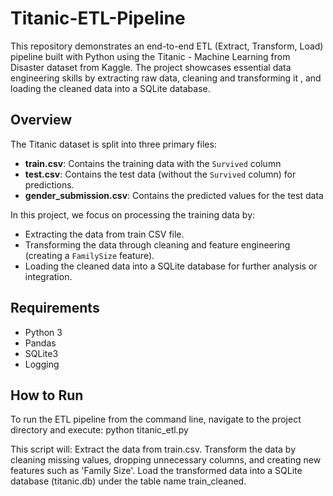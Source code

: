# Titanic-ETL-Pipeline

This repository demonstrates an end-to-end ETL (Extract, Transform, Load) pipeline built with Python using the Titanic - Machine Learning from Disaster dataset from Kaggle. The project showcases essential data engineering skills by extracting raw data, cleaning and transforming it , and loading the cleaned data into a SQLite database.

## Overview

The Titanic dataset is split into three primary files:
- **train.csv**: Contains the training data with the `Survived` column
- **test.csv**: Contains the test data (without the `Survived` column) for predictions.
- **gender_submission.csv**: Contains the predicted values for the test data

In this project, we focus on processing the training data by:
- Extracting the data from train CSV file.
- Transforming the data through cleaning and feature engineering (creating a `FamilySize` feature).
- Loading the cleaned data into a SQLite database for further analysis or integration.


## Requirements

- Python 3
- Pandas
- SQLite3
- Logging

## How to Run

To run the ETL pipeline from the command line, navigate to the project directory and execute:
python titanic_etl.py

This script will:
Extract the data from train.csv.
Transform the data by cleaning missing values, dropping unnecessary columns, and creating new features such as 'Family Size'.
Load the transformed data into a SQLite database (titanic.db) under the table name train_cleaned.

